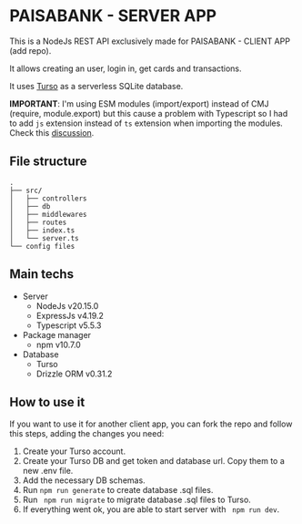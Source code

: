 # PAISABANK - SERVER APP

This is a NodeJs REST API exclusively made for PAISABANK - CLIENT APP (add repo).

It allows creating an user, login in, get cards and transactions.

It uses [Turso](https://turso.tech) as a serverless SQLite database.

**IMPORTANT**: I'm using ESM modules (import/export) instead of CMJ (require, module.export) but this cause a problem with Typescript so I had to add ```js``` extension instead of ```ts``` extension when importing the modules. Check this [discussion](https://github.com/biomejs/biome/issues/2967).

## File structure

```
.
├── src/
│   ├── controllers
│   ├── db
│   ├── middlewares
│   ├── routes
│   ├── index.ts
│   └── server.ts
└── config files
```

## Main techs

- Server
  - NodeJs v20.15.0
  - ExpressJs v4.19.2
  - Typescript v5.5.3
- Package manager
  - npm v10.7.0
- Database
  - Turso
  - Drizzle ORM v0.31.2

## How to use it

If you want to use it for another client app, you can fork the repo and follow this steps, adding the changes you need:

1. Create your Turso account.
2. Create your Turso DB and get token and database url. Copy them to a new .env file.
3. Add the necessary DB schemas.
4. Run `npm run generate` to create database .sql files.
5. Run ` npm run migrate` to migrate database .sql files to Turso.
6. If everything went ok, you are able to start server with ` npm run dev`.
